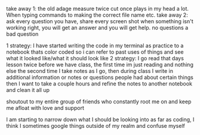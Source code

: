 take away 1: the old adage measure twice cut once plays in my head a lot.  When typing commands to making the correct file name etc.
take away 2: ask every question you have, share every screen shot when something isn't working right, you will get an answer and you will get help. no questions a bad question

1 strategy: I have started writing the code in my terminal as practice to a notebook thats color coded so i can refer to past uses of things and see what it looked like/what it should look like
2 strategy: I go read that days lesson twice before we have class, the first time im just reading and nothing else the second time I take notes as I go, then during class I write in additional information or notes or questions people had about certain things then I want to take a couple hours and refine the notes to another notebook and clean it all up

shoutout to my entire group of friends who constantly root me on and keep me afloat with love and support

I am starting to narrow down what I should be looking into as far as coding, I think I sometimes google things outside of my realm and confuse myself
